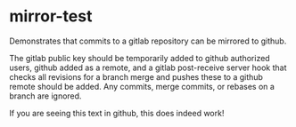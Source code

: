 # mirror-test

Demonstrates that commits to a gitlab repository can be mirrored to github.
<p>
The gitlab public key should be temporarily added to github authorized users,
github added as a remote, and a gitlab post-receive server hook that checks all 
revisions for a branch merge and pushes these to a github remote should be added.
Any commits, merge commits, or rebases on a branch are ignored.
</p>
<p>
If you are seeing this text in github, this does indeed work!
</p>